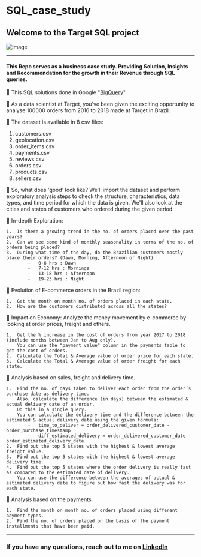 # SQL_case_study
## **Welcome to the Target SQL project**
![image](https://github.com/Arundhamjena/SQL_case_study/assets/153628729/65ea7aac-ce7c-45d3-a89c-36cfe0bcc411)

 ***
#### 	This Repo serves as a business case study. Providing Solution, Insights and Recommendation for the growth in their Revenue through SQL queries.
🔷	This SQL solutions done in Google "[BigQuery](https://console.cloud.google.com/bigquery?project=industrial-keep-408812&ws=!1m0)"
                                                                                                                                                                                                 
🔷	As a data scientist at Target, you've been given the exciting opportunity to analyse 100000 orders from 2016 to 2018 made at Target in Brazil. 

🔷	The dataset is available in 8 csv files:                                                                                                                                                        
  
 1. customers.csv 
 2. geolocation.csv 
 3. order_items.csv 
 4. payments.csv 
 5. reviews.csv 
 6. orders.csv 
 7. products.csv 
 8. sellers.csv 
        
🔷	So, what does 'good' look like? We'll import the dataset and perform exploratory analysis steps to check the structure, characteristics, data types, and time period for which the data is given. We'll also look at the cities and states of customers who ordered during the given period.

🔷 In-depth Exploration:

    1.	Is there a growing trend in the no. of orders placed over the past years?
    2.	Can we see some kind of monthly seasonality in terms of the no. of orders being placed?
    3.	During what time of the day, do the Brazilian customers mostly place their orders? (Dawn, Morning, Afternoon or Night)
            -	0-6 hrs : Dawn
            -	7-12 hrs : Mornings
            -	13-18 hrs : Afternoon
            -	19-23 hrs : Night

🔷	Evolution of E-commerce orders in the Brazil region:

    1.	Get the month on month no. of orders placed in each state.
    2.	How are the customers distributed across all the states?

🔷	Impact on Economy: Analyze the money movement by e-commerce by looking at order prices, freight and others.

    1.	Get the % increase in the cost of orders from year 2017 to 2018 (include months between Jan to Aug only).
        You can use the "payment_value" column in the payments table to get the cost of orders.
    2.	Calculate the Total & Average value of order price for each state.
    3.	Calculate the Total & Average value of order freight for each state.

🔷	Analysis based on sales, freight and delivery time.

    1.	Find the no. of days taken to deliver each order from the order’s purchase date as delivery time.
        Also, calculate the difference (in days) between the estimated & actual delivery date of an order.
        Do this in a single query.
        You can calculate the delivery time and the difference between the estimated & actual delivery date using the given formula:
            -	time_to_deliver = order_delivered_customer_date - order_purchase_timestamp
            -	diff_estimated_delivery = order_delivered_customer_date - order_estimated_delivery_date
    2.	Find out the top 5 states with the highest & lowest average freight value.
    3.	Find out the top 5 states with the highest & lowest average delivery time.
    4.	Find out the top 5 states where the order delivery is really fast as compared to the estimated date of delivery.
        You can use the difference between the averages of actual & estimated delivery date to figure out how fast the delivery was for each state.

🔷	Analysis based on the payments:

    1.	Find the month on month no. of orders placed using different payment types.
    2.	Find the no. of orders placed on the basis of the payment installments that have been paid.
***



### If you have any questions, reach out to me on [LinkedIn](www.linkedin.com/in/arundham-jena-59aa20143)



